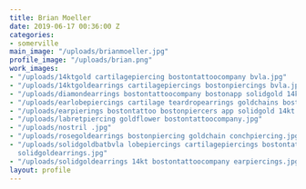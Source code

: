 ```yaml
---
title: Brian Moeller
date: 2019-06-17 00:36:00 Z
categories:
- somerville
main_image: "/uploads/brianmoeller.jpg"
profile_image: "/uploads/brian.png"
work_images:
- "/uploads/14ktgold cartilagepiercing bostontattoocompany bvla.jpg"
- "/uploads/14ktgoldearrings cartilagepiercings bostonpiercings bvla.jpg"
- "/uploads/diamondearrings bostontattoocompany bostonapp solidgold 14kt.jpg"
- "/uploads/earlobepiercings cartilage teardropearrings goldchains bostontattoo.jpg"
- "/uploads/earpierings bostontattoo bostonpiercers app solidgold 14kt.jpg"
- "/uploads/labretpiercing goldflower bostontattoocompany.jpg"
- "/uploads/nostril .jpg"
- "/uploads/rosegoldearrings bostonpiercing goldchain conchpiercing.jpg"
- "/uploads/solidgoldbatbvla lobepiercings cartilagepiercings bostontattoocompany
  solidgoldearrings.jpg"
- "/uploads/solidgoldearrings 14kt bostontattoocompany earpiercings.jpg"
layout: profile
---
```


